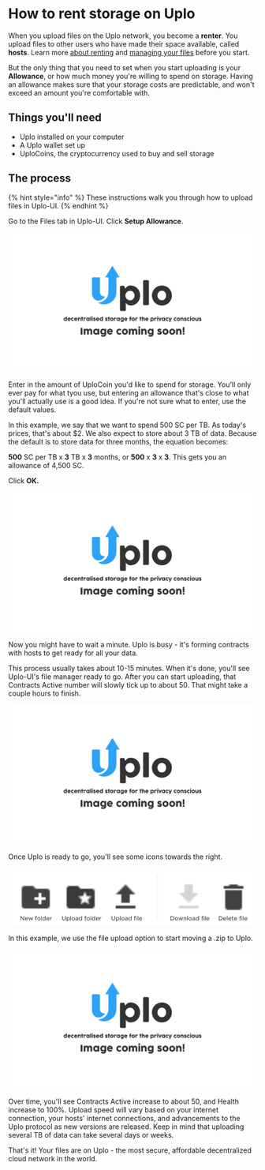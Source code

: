 # How to rent storage on Uplo

When you upload files on the Uplo network, you become a **renter**. You upload files to other users who have made their space available, called **hosts**. Learn more [about renting](about-renting.md) and [managing your files](managing-your-files.md) before you start.

But the only thing that you need to set when you start uploading is your **Allowance**, or how much money you're willing to spend on storage. Having an allowance makes sure that your storage costs are predictable, and won't exceed an amount you're comfortable with.

## Things you'll need

* Uplo installed on your computer
* A Uplo wallet set up
* UploCoins, the cryptocurrency used to buy and sell storage

## The process

{% hint style="info" %}
These instructions walk you through how to upload files in Uplo-UI.
{% endhint %}

Go to the Files tab in Uplo-UI. Click **Setup Allowance**.

![](../.gitbook/assets/coming-soon-01.png)

Enter in the amount of UploCoin you'd like to spend for storage. You'll only ever pay for what tyou use, but entering an allowance that's close to what you'll actually use is a good idea. If you're not sure what to enter, use the default values.

In this example, we say that we want to spend 500 SC per TB. As today's prices, that's about $2. We also expect to store about 3 TB of data. Because the default is to store data for three months, the equation becomes:

**500** SC per TB x **3** TB x **3** months, or **500** x **3** x **3**. This gets you an allowance of 4,500 SC.

Click **OK.**

![](../.gitbook/assets/coming-soon-01.png)

Now you might have to wait a minute. Uplo is busy - it's forming contracts with hosts to get ready for all your data.

This process usually takes about 10-15 minutes. When it's done, you'll see Uplo-UI's file manager ready to go. After you can start uploading, that Contracts Active number will slowly tick up to about 50. That might take a couple hours to finish.

![](../.gitbook/assets/coming-soon-01.png)

Once Uplo is ready to go, you'll see some icons towards the right.

![](../.gitbook/assets/rent-icons.png)

In this example, we use the file upload option to start moving a .zip to Uplo.

![](../.gitbook/assets/coming-soon-01.png)

Over time, you'll see Contracts Active increase to about 50, and Health increase to 100%. Upload speed will vary based on your internet connection, your hosts' internet connections, and advancements to the Uplo protocol as new versions are released. Keep in mind that uploading several TB of data can take several days or weeks.

That's it! Your files are on Uplo - the most secure, affordable decentralized cloud network in the world.

